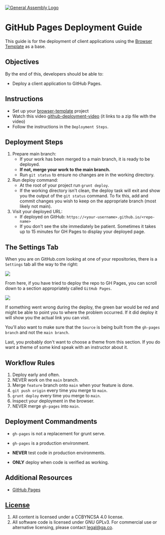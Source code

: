 [![General Assembly Logo](https://camo.githubusercontent.com/1a91b05b8f4d44b5bbfb83abac2b0996d8e26c92/687474703a2f2f692e696d6775722e636f6d2f6b6538555354712e706e67)](https://generalassemb.ly/education/web-development-immersive)

# GitHub Pages Deployment Guide

This guide is for the deployment of client applications using the
[Browser Template](https://git.generalassemb.ly/ga-wdi-boston/browser-template)
as a base.

## Objectives

By the end of this, developers should be able to:

- Deploy a client application to GitHub Pages.

## Instructions

- Set up your [browser-template](https://git.generalassemb.ly/ga-wdi-boston/browser-template) project
- Watch this video [github-deployment-video](https://drive.google.com/file/d/1_IkFMG9bSa-ES-6yCdD80IcWXCmHwAiD/view?usp=sharing) (it links to a zip file with the video)
- Follow the instructions in the `Deployment Steps`.

## Deployment Steps

1. Prepare main branch:
    - If your work has been merged to a main branch, it is ready to be deployed.
    - **If not, merge your work to the main branch.**
    - Run `git status` to ensure no changes are in the working directory.
1. Run deploy command:
    - At the root of your project run `grunt deploy`.
    - If the working directory isn't clean, the deploy task will exit and show
      you the output of the `git status` command. To fix this, add and commit
      changes you wish to keep on the appropriate branch (most likely not main).
1. Visit your deployed URL:
    - If deployed on GitHub: `https://<your-username>.github.io/<repo-name>`
    - If you don't see the site immediately be patient. Sometimes it takes up to
      15 minutes for GH Pages to display your deployed page.

## The Settings Tab

When you are on GitHub.com looking at one of your repositories, there is a
`Settings` tab all the way to the right:

![](https://git.generalassemb.ly/storage/user/5689/files/427777f8-496b-11e8-89ab-bab17ec43b59)

From here, if you have tried to deploy the repo to GH Pages, you can scroll down
to a section appropriately called `GitHub Pages`.

![](https://i.imgur.com/ZeHmu8N.png)

If something went wrong during the deploy, the green bar would be red and might
be able to point you to where the problem occurred. If it did deploy it will show
you the actual link you can visit.

You'll also want to make sure that the `Source` is being built from the
`gh-pages branch` and not the `main branch`.

Last, you probably don't want to choose a theme from this section. If you do
want a theme of some kind speak with an instructor about it.

## Workflow Rules

1. Deploy early and often.
1. NEVER work on the `main` branch.
1. Merge `feature` branch onto `main` when your feature is done.
1. `git push origin` every time you merge to `main`.
1. `grunt deploy` every time you merge to `main`.
1. Inspect your deployment in the browser.
1. NEVER merge `gh-pages` into `main`.

## Deployment Commandments

- `gh-pages` is not a replacement for grunt serve.

- `gh-pages` is a production environment.

- **NEVER** test code in production environments.

- **ONLY** deploy when code is verified as working.

## Additional Resources

- [GitHub Pages](https://pages.github.com/)

## [License](LICENSE)

1. All content is licensed under a CC­BY­NC­SA 4.0 license.
1. All software code is licensed under GNU GPLv3. For commercial use or
    alternative licensing, please contact legal@ga.co.
